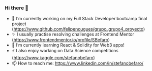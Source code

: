 ### Hi there 👋

<!--
**SBefaro/SBefaro** is a ✨ _special_ ✨ repository because its `README.md` (this file) appears on your GitHub profile.

Here are some ideas to get you started:


- 🤔 I’m looking for help with ...
- 💬 Ask me about ...

- 😄 Pronouns: ...
- ⚡ Fun fact: ...
- 👯 I’m looking to collaborate on ...
-->

- 🔭 I’m currently working on my Full Stack Developer bootcamp final project (https://www.github.com/felipenougues/grupo_grupo4_proyecto)
- ✨ I usually practise resolving challenges at Frontend Mentor (https://www.frontendmentor.io/profile/SBefaro)
- 🌱 I’m currently learning React & Solidity for Web3 apps!
- ⚡ I also enjoy working on Data Science competitions (https://www.kaggle.com/stefanobefaro)
- 📫 How to reach me: https://www.linkedin.com/in/stefanobefaro/
